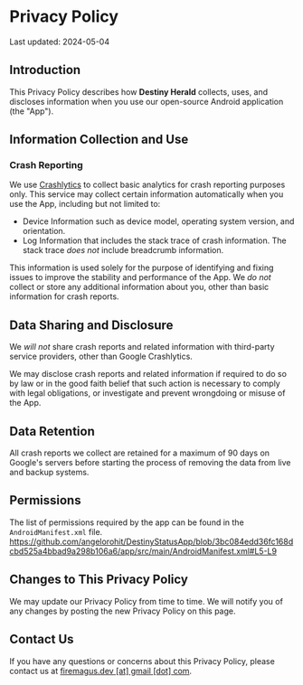 # Privacy Policy

Last updated: 2024-05-04

## Introduction

This Privacy Policy describes how **Destiny Herald** collects, uses, and discloses information when you use our open-source Android application (the "App").

## Information Collection and Use

### Crash Reporting

We use [Crashlytics](https://firebase.google.com/products/crashlytics) to collect basic analytics for crash reporting purposes only. This service may collect certain information automatically when you use the App, including but not limited to:

- Device Information such as device model, operating system version, and orientation.
- Log Information that includes the stack trace of crash information. The stack trace *does not* include breadcrumb information.

This information is used solely for the purpose of identifying and fixing issues to improve the stability and performance of the App. We *do not* collect or store any additional information about you, other than basic information for crash reports.

## Data Sharing and Disclosure

We *will not* share crash reports and related information with third-party service providers, other than Google Crashlytics.

We may disclose crash reports and related information if required to do so by law or in the good faith belief that such action is necessary to comply with legal obligations, or investigate and prevent wrongdoing or misuse of the App.

## Data Retention

All crash reports we collect are retained for a maximum of 90 days on Google's servers before starting the process of removing the data from live and backup systems.

## Permissions
The list of permissions required by the app can be found in the `AndroidManifest.xml` file.
https://github.com/angelorohit/DestinyStatusApp/blob/3bc084edd36fc168dcbd525a4bbad9a298b106a6/app/src/main/AndroidManifest.xml#L5-L9

## Changes to This Privacy Policy

We may update our Privacy Policy from time to time. We will notify you of any changes by posting the new Privacy Policy on this page.

## Contact Us

If you have any questions or concerns about this Privacy Policy, please contact us at [firemagus.dev [at] gmail [dot] com](mailto:firemagus.dev@gmail.com).
